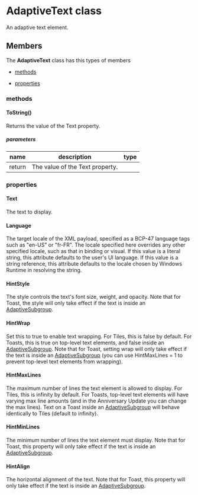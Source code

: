 
# AdaptiveText class

An adaptive text element.

## Members

The **AdaptiveText** class has this types of members

* [methods](#methods)

* [properties](#properties)

### methods

#### ToString()

Returns the value of the Text property.

##### parameters



| name | description | type || --- | --- | --- || return |The value of the Text property. |
### properties

#### Text

The text to display.

#### Language

The target locale of the XML payload, specified as a BCP-47 language tags such as "en-US" or "fr-FR". The locale specified here overrides any other specified locale, such as that in binding or visual. If this value is a literal string, this attribute defaults to the user's UI language. If this value is a string reference, this attribute defaults to the locale chosen by Windows Runtime in resolving the string.

#### HintStyle

The style controls the text's font size, weight, and opacity. Note that for Toast, the style will only take effect if the text is inside an [AdaptiveSubgroup](Microsoft_Toolkit_Uwp_Notifications_AdaptiveSubgroup.md).

#### HintWrap

Set this to true to enable text wrapping. For Tiles, this is false by default. For Toasts, this is true on top-level text elements, and false inside an [AdaptiveSubgroup](Microsoft_Toolkit_Uwp_Notifications_AdaptiveSubgroup.md). Note that for Toast, setting wrap will only take effect if the text is inside an [AdaptiveSubgroup](Microsoft_Toolkit_Uwp_Notifications_AdaptiveSubgroup.md) (you can use HintMaxLines = 1 to prevent top-level text elements from wrapping).

#### HintMaxLines

The maximum number of lines the text element is allowed to display. For Tiles, this is infinity by default. For Toasts, top-level text elements will have varying max line amounts (and in the Anniversary Update you can change the max lines). Text on a Toast inside an [AdaptiveSubgroup](Microsoft_Toolkit_Uwp_Notifications_AdaptiveSubgroup.md) will behave identically to Tiles (default to infinity).

#### HintMinLines

The minimum number of lines the text element must display. Note that for Toast, this property will only take effect if the text is inside an [AdaptiveSubgroup](Microsoft_Toolkit_Uwp_Notifications_AdaptiveSubgroup.md).

#### HintAlign

The horizontal alignment of the text. Note that for Toast, this property will only take effect if the text is inside an [AdaptiveSubgroup](Microsoft_Toolkit_Uwp_Notifications_AdaptiveSubgroup.md).
